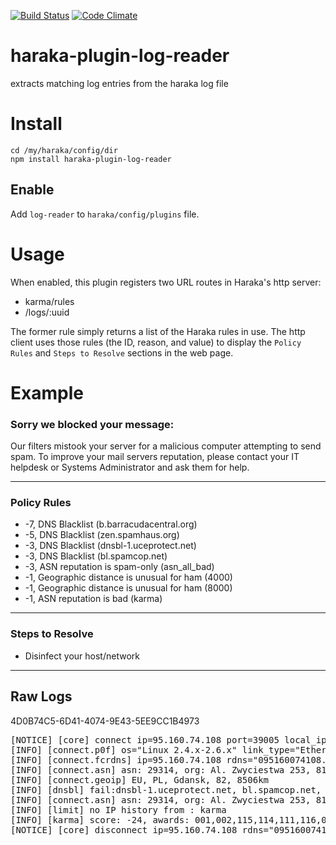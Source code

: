 [![Build Status][ci-img]][ci-url]
[![Code Climate][clim-img]][clim-url]

# haraka-plugin-log-reader


extracts matching log entries from the haraka log file


# Install


````
cd /my/haraka/config/dir
npm install haraka-plugin-log-reader
````


## Enable

Add `log-reader` to `haraka/config/plugins` file.


# Usage

When enabled, this plugin registers two URL routes in Haraka's http server:

* karma/rules
* /logs/:uuid

The former rule simply returns a list of the Haraka rules in use. The http client uses those rules (the ID, reason, and value) to display the `Policy Rules` and `Steps to Resolve` sections in the web page.

# Example


### Sorry we blocked your message:

Our filters mistook your server for a malicious computer attempting to send spam. To improve your mail servers reputation, please contact your IT helpdesk or Systems Administrator and ask them for help.

----------

### Policy Rules

* -7,  DNS Blacklist (b.barracudacentral.org)
* -5,  DNS Blacklist (zen.spamhaus.org)
* -3,  DNS Blacklist (dnsbl-1.uceprotect.net)
* -3,  DNS Blacklist (bl.spamcop.net)
* -3,  ASN reputation is spam-only (asn_all_bad)
* -1,  Geographic distance is unusual for ham (4000)
* -1,  Geographic distance is unusual for ham (8000)
* -1,  ASN reputation is bad (karma)

----------

### Steps to Resolve

* Disinfect your host/network

----------

## Raw Logs

4D0B74C5-6D41-4074-9E43-5EE9CC1B4973

<html><pre>
[NOTICE] [core] connect ip=95.160.74.108 port=39005 local_ip=172.16.15.9 local_port=25
[INFO] [connect.p0f] os="Linux 2.4.x-2.6.x" link_type="Ethernet or modem" distance=7 total_conn=1
[INFO] [connect.fcrdns] ip=95.160.74.108 rdns="095160074108.gdansk.vectranet.pl" rdns_len=1 fcrdns="095160074108.gdansk.vectranet.pl" fcrdns_len=1 other_ips_len=0 invalid_tlds=0 generic_rdns=true
[INFO] [connect.asn] asn: 29314, org: Al. Zwyciestwa 253, 81-525 Gdynia, Poland
[INFO] [connect.geoip] EU, PL, Gdansk, 82, 8506km
[INFO] [dnsbl] fail:dnsbl-1.uceprotect.net, bl.spamcop.net, b.barracudacentral.org, zen.spamhaus.org, dnsbl.sorbs.net
[INFO] [connect.asn] asn: 29314, org: Al. Zwyciestwa 253, 81-525 Gdynia, Poland, asn_score: -4364, asn_connections: 4367, asn_good: 0, asn_bad: 4364, fail:karma, asn_all_bad
[INFO] [limit] no IP history from : karma
[INFO] [karma] score: -24, awards: 001,002,115,114,111,116,021,023
[NOTICE] [core] disconnect ip=95.160.74.108 rdns="095160074108.gdansk.vectranet.pl" helo="" relay=N early=N esmtp=N tls=N pipe=N errors=0 txns=0 rcpts=0/0/0 msgs=0/0/0 bytes=0 lr="" time=12.752
</pre></html>


[ci-img]: https://github.com/haraka/haraka-plugin-log-reader/actions/workflows/ci.yml/badge.svg
[ci-url]: https://github.com/haraka/haraka-plugin-log-reader/actions/workflows/ci.yml
[cov-img]: https://codecov.io/github/haraka/haraka-plugin-log-reader/coverage.svg
[cov-url]: https://codecov.io/github/haraka/haraka-plugin-log-reader
[clim-img]: https://codeclimate.com/github/haraka/haraka-plugin-log-reader/badges/gpa.svg
[clim-url]: https://codeclimate.com/github/haraka/haraka-plugin-log-reader
[npm-img]: https://nodei.co/npm/haraka-plugin-log-reader.png
[npm-url]: https://www.npmjs.com/package/haraka-plugin-log-reader
